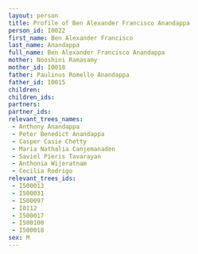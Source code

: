 ```yaml
---
layout: person
title: Profile of Ben Alexander Francisco Anandappa
person_id: I0022
first_name: Ben Alexander Francisco
last_name: Anandappa
full_name: Ben Alexander Francisco Anandappa
mother: Nooshini Ramasamy
mother_id: I0018
father: Paulinus Romello Anandappa
father_id: I0015
children:
children_ids:
partners:
partner_ids:
relevant_trees_names:
 - Anthony Anandappa
 - Peter Benedict Anandappa
 - Casper Casie Chetty
 - Maria Nathalia Canjemanaden
 - Saviel Pieris Tavarayan
 - Anthonia Wijeratnam
 - Cecilia Rodrigo
relevant_trees_ids:
 - I500013
 - I500031
 - I500097
 - I0112
 - I500017
 - I500100
 - I500018
sex: M
---
```


